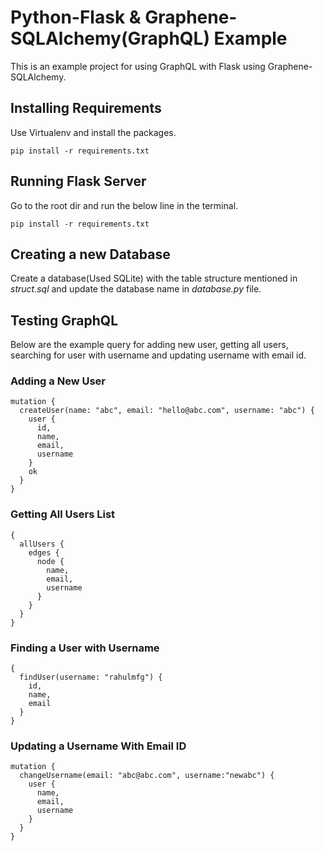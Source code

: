 # Python-Flask & Graphene-SQLAlchemy(GraphQL) Example
This is an example project for using GraphQL with Flask using Graphene-SQLAlchemy.

## Installing Requirements
Use Virtualenv and install the packages.
```
pip install -r requirements.txt
```
## Running Flask Server
Go to the root dir and run the below line in the terminal.
```
pip install -r requirements.txt
```
## Creating a new Database
Create a database(Used SQLite) with the table structure mentioned in *struct.sql* and update the database name in *database.py* file.

## Testing GraphQL
Below are the example query for adding new user, getting all users, searching for user with username and updating username with email id.
### Adding a New User
```
mutation {
  createUser(name: "abc", email: "hello@abc.com", username: "abc") {
    user {
      id,
      name,
      email,
      username
    }
    ok
  }
}
```
### Getting All Users List
```
{
  allUsers {
    edges {
      node {
        name,
        email,
        username
      }
    }
  }
}
```
### Finding a User with Username
```
{
  findUser(username: "rahulmfg") {
    id,
    name,
    email
  }
}
```
### Updating a Username With Email ID
```
mutation {
  changeUsername(email: "abc@abc.com", username:"newabc") {
    user {
      name,
      email,
      username
    }
  }
}
```
